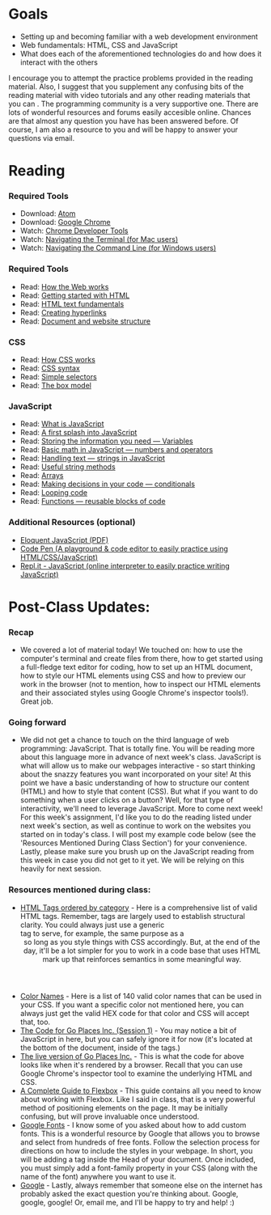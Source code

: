 # Goals

* Setting up and becoming familiar with a web development environment
* Web fundamentals: HTML, CSS and JavaScript
* What does each of the aforementioned technologies do and how does it interact with the others

I encourage you to attempt the practice problems provided in the reading material. Also, I suggest that you supplement any confusing bits of the reading material with video tutorials and any other reading materials that you can . The programming community is a very supportive one. There are lots of wonderful resources and forums easily accesible online. Chances are that almost any question you have has been answered before. Of course, I am also a resource to you and will be happy to answer your questions via email.

# Reading

### Required Tools

* Download: [Atom](https://atom.io/)
* Download: [Google Chrome](https://www.google.com/chrome/)
* Watch: [Chrome Developer Tools](https://www.youtube.com/watch?v=wcFnnxfA70g)
* Watch: [Navigating the Terminal (for Mac users)](https://www.youtube.com/watch?time_continue=91&v=Vhcx4KJbtes)
* Watch: [Navigating the Command Line (for Windows users)](https://www.youtube.com/watch?v=MBBWVgE0ewk)

### Required Tools

* Read: [How the Web works](https://developer.mozilla.org/en-US/docs/Learn/Getting_started_with_the_web/How_the_Web_works)
* Read: [Getting started with HTML](https://developer.mozilla.org/en-US/docs/Learn/HTML/Introduction_to_HTML/Getting_started)
* Read: [HTML text fundamentals](https://developer.mozilla.org/en-US/docs/Learn/HTML/Introduction_to_HTML/HTML_text_fundamentals)
* Read: [Creating hyperlinks](https://developer.mozilla.org/en-US/docs/Learn/HTML/Introduction_to_HTML/Creating_hyperlinks)
* Read: [Document and website structure](https://developer.mozilla.org/en-US/docs/Learn/HTML/Introduction_to_HTML/Document_and_website_structure)

### CSS

* Read: [How CSS works](https://developer.mozilla.org/en-US/docs/Learn/CSS/Introduction_to_CSS/How_CSS_works)
* Read: [CSS syntax](https://developer.mozilla.org/en-US/docs/Learn/CSS/Introduction_to_CSS/Syntax)
* Read: [Simple selectors](https://developer.mozilla.org/en-US/docs/Learn/CSS/Introduction_to_CSS/Simple_selectors)
* Read: [The box model](https://developer.mozilla.org/en-US/docs/Learn/CSS/Introduction_to_CSS/Box_model)

### JavaScript

* Read: [What is JavaScript](https://developer.mozilla.org/en-US/docs/Learn/JavaScript/First_steps/What_is_JavaScript)
* Read: [A first splash into JavaScript](https://developer.mozilla.org/en-US/docs/Learn/JavaScript/First_steps/A_first_splash)
* Read: [Storing the information you need — Variables](https://developer.mozilla.org/en-US/docs/Learn/JavaScript/First_steps/Variables)
* Read: [Basic math in JavaScript — numbers and operators](https://developer.mozilla.org/en-US/docs/Learn/JavaScript/First_steps/Math)
* Read: [Handling text — strings in JavaScript](https://developer.mozilla.org/en-US/docs/Learn/JavaScript/First_steps/Strings)
* Read: [Useful string methods](https://developer.mozilla.org/en-US/docs/Learn/JavaScript/First_steps/Useful_string_methods)
* Read: [Arrays](https://developer.mozilla.org/en-US/docs/Learn/JavaScript/First_steps/Arrays)
* Read: [Making decisions in your code — conditionals](https://developer.mozilla.org/en-US/docs/Learn/JavaScript/Building_blocks/conditionals)
* Read: [Looping code](https://developer.mozilla.org/en-US/docs/Learn/JavaScript/Building_blocks/Looping_code)
* Read: [Functions — reusable blocks of code](https://developer.mozilla.org/en-US/docs/Learn/JavaScript/Building_blocks/Functions)

### Additional Resources (optional)

* [Eloquent JavaScript (PDF)](http://eloquentjavascript.net/Eloquent_JavaScript.pdf)
* [Code Pen (A playground & code editor to easily practice using HTML/CSS/JavaScript)](https://codepen.io/pen)
* [Repl.it - JavaScript (online interpreter to easily practice writing JavaScript)](https://repl.it/languages/javascript)

# Post-Class Updates:

### Recap

* We covered a lot of material today! We touched on: how to use the computer's terminal and create files from there, how to get started using a full-fledge text editor for coding, how to set up an HTML document, how to style our HTML elements using CSS and how to preview our work in the browser (not to mention, how to inspect our HTML elements and their associated styles using Google Chrome's inspector tools!). Great job.

### Going forward

* We did not get a chance to touch on the third language of web programming: JavaScript. That is totally fine. You will be reading more about this language more in advance of next week's class. JavaScript is what will allow us to make our webpages interactive - so start thinking about the snazzy features you want incorporated on your site! At this point we have a basic understanding of how to structure our content (HTML) and how to style that content (CSS). But what if you want to do something when a user clicks on a button? Well, for that type of interactivity, we'll need to leverage JavaScript. More to come next week! For this week's assignment, I'd like you to do the reading listed under next week's section, as well as continue to work on the websites you started on in today's class. I will post my example code below (see the 'Resources Mentioned During Class Section') for your convenience. Lastly, please make sure you brush up on the JavaScript reading from this week in case you did not get to it yet. We will be relying on this heavily for next session.

### Resources mentioned during class:

* [HTML Tags ordered by category](https://www.w3schools.com/tags/ref_byfunc.asp) - Here is a comprehensive list of valid HTML tags. Remember, tags are largely used to establish structural clarity. You could always just use a generic <div> tag to serve, for example, the same purpose as a <header> so long as you style things with CSS accordingly. But, at the end of the day, it'll be a lot simpler for you to work in a code base that uses HTML mark up that reinforces semantics in some meaningful way.
* [Color Names](https://www.w3schools.com/cssref/css_colors.asp) - Here is a list of 140 valid color names that can be used in your CSS. If you want a specific color not mentioned here, you can always just get the valid HEX code for that color and CSS will accept that, too.
* [The Code for Go Places Inc. (Session 1)](https://github.com/meinstein/swlaw/blob/master/session_1/index.html) - You may notice a bit of JavaScript in here, but you can safely ignore it for now (it's located at the bottom of the document, inside of the <script></script> tags.)
* [The live version of Go Places Inc.](https://meinstein.github.io/go-places-inc/session_1/index.html) - This is what the code for above looks like when it's rendered by a browser. Recall that you can use Google Chrome's inspector tool to examine the underlying HTML and CSS.
* [A Complete Guide to Flexbox](https://css-tricks.com/snippets/css/a-guide-to-flexbox/) - This guide contains all you need to know about working with Flexbox. Like I said in class, that is a very powerful method of positioning elements on the page. It may be initially confusing, but will prove invaluable once understood.
* [Google Fonts](https://fonts.google.com/) - I know some of you asked about how to add custom fonts. This is a wonderful resource by Google that allows you to browse and select from hundreds of free fonts. Follow the selection process for directions on how to include the styles in your webpage. In short, you will be adding a <link></link> tag inside the Head of your document. Once included, you must simply add a font-family property in your CSS (along with the name of the font) anywhere you want to use it.
* [Google](https://www.google.com/) - Lastly, always remember that someone else on the internet has probably asked the exact question you're thinking about. Google, google, google! Or, email me, and I'll be happy to try and help! :)

